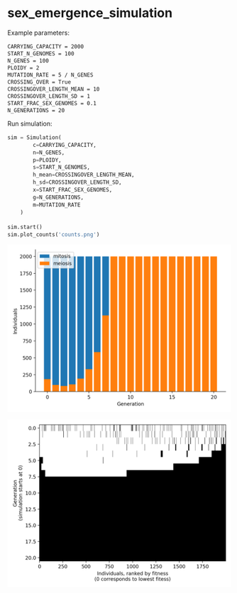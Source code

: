 # sex_emergence_simulation

Example parameters:

```
CARRYING_CAPACITY = 2000
START_N_GENOMES = 100
N_GENES = 100
PLOIDY = 2
MUTATION_RATE = 5 / N_GENES
CROSSING_OVER = True
CROSSINGOVER_LENGTH_MEAN = 10
CROSSINGOVER_LENGTH_SD = 1
START_FRAC_SEX_GENOMES = 0.1
N_GENERATIONS = 20
```

Run simulation:

```python
sim = Simulation(
        c=CARRYING_CAPACITY,
        n=N_GENES,
        p=PLOIDY,
        s=START_N_GENOMES,
        h_mean=CROSSINGOVER_LENGTH_MEAN,
        h_sd=CROSSINGOVER_LENGTH_SD,
        x=START_FRAC_SEX_GENOMES,
        g=N_GENERATIONS,
        m=MUTATION_RATE
    )
    
sim.start()
sim.plot_counts('counts.png')
```

![](counts.png)

![](generations.png)